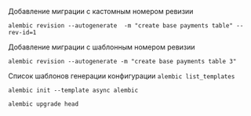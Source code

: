 Добавление миграции с кастомным номером ревизии

`alembic revision --autogenerate  -m "create base payments table" --rev-id=1`

Добавление миграции с шаблонным номером ревизии

`alembic revision --autogenerate -m "create base payments table 3"`

Список шаблонов генерации конфигурации
`alembic list_templates`

`alembic init --template async alembic`

`alembic upgrade head`